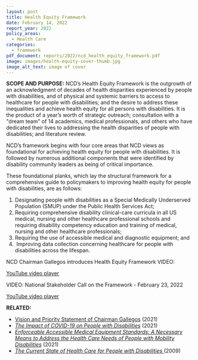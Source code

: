```yaml
---
layout: post
title: Health Equity Framework
date: February 14, 2022
report_year: 2022
policy_areas:
  - Health Care
categories:
  - framework
pdf_document: reports/2022/ncd_health_equity_framework.pdf
image: images/health-equity-cover-thumb.jpg
image_alt_text: image of cover
---
```

**SCOPE AND PURPOSE:** NCD’s Health Equity Framework is the outgrowth of an acknowledgment of decades of health disparities experienced by people with disabilities, and of physical and systemic barriers to access to healthcare for people with disabilities; and the desire to address these inequalities and achieve health equity for all persons with disabilities. It is the product of a year’s worth of strategic outreach; consultation with a "dream team" of 14 academics, medical professionals, and others who have dedicated their lives to addressing the health disparities of people with disabilities; and literature review.

NCD’s framework begins with four core areas that NCD views as foundational for achieving health equity for people with disabilities. It is followed by numerous additional components that were identified by disability community leaders as being of critical importance.

These foundational planks, which lay the structural framework for a comprehensive guide to policymakers to improving health equity for people with disabilities, are as follows:

1. Designating people with disabilities as a Special Medically Underserved Population (SMUP) under the Public Health Services Act;
2. Requiring comprehensive disability clinical-care curricula in all US medical, nursing and other healthcare professional schools and requiring disability competency education and training of medical, nursing and other healthcare professionals;
3. Requiring the use of accessible medical and diagnostic equipment; and
4.  Improving data collection concerning healthcare for people with disabilities across the lifespan.

NCD Chairman Gallegos introduces Health Equity Framework VIDEO:

[YouTube video player](https://www.youtube.com/embed/vdqUlKmTkfg)

VIDEO: National Stakeholder Call on the Framework - February 23, 2022

[YouTube video player](https://www.youtube.com/embed/wAPzc4dsMVE)

**RELATED:**

* [Vision and Priority Statement of Chairman Gallegos](http://ncd.gov/newsroom/2021/vision-and-priority-statement-ncd-chairman-gallegos) (2021)
* *[The Impact of COVID-19 on People with Disabilities](http://ncd.gov/progressreport/2021/2021-progress-report)* (2021)
* *[Enforceable Accessible Medical Equipment Standards: A Necessary Means to Address the Health Care Needs of People with Mobility Disabilities](http://ncd.gov/publications/2021/enforceable-accessible-medical-equipment-standards)* (2021)
* *[The Current State of Health Care for People with Disabilities ](http://ncd.gov/publications/2009/Sept302009)*(2009)
